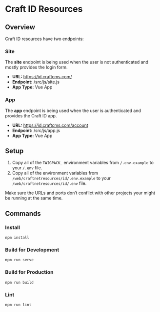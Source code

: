 # Craft ID Resources

## Overview
Craft ID resources have two endpoints:

### Site
The **site** endpoint is being used when the user is not authenticated and mostly provides the login form.

- **URL:** https://id.craftcms.com/
- **Endpoint:** /src/js/site.js
- **App Type:** Vue App

### App
The **app** endpoint is being used when the user is authenticated and provides the Craft ID app.
- **URL:** https://id.craftcms.com/account
- **Endpoint:** /src/js/app.js
- **App Type:** Vue App

## Setup
1. Copy all of the `TWIGPACK_` environment variables from `/.env.example` to your `/.env` file.
2. Copy all of the environment variables from `/web/craftnetresources/id/.env.example` to your `/web/craftnetresources/id/.env` file.

Make sure the URLs and ports don’t conflict with other projects your might be running at the same time.

## Commands

### Install
    npm install
    
### Build for Development
    npm run serve

### Build for Production
    npm run build

### Lint
    npm run lint
    